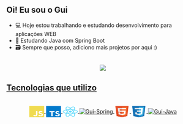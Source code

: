 ## Oi! Eu sou o Gui

- 💻 Hoje estou trabalhando e estudando desenvolvimento para aplicações WEB
- 📗 Estudando Java com Spring Boot
- 🗃️ Sempre que posso, adiciono mais projetos por aqui :)

<br>
<div align="center">
  <a href="https://github.com/GuilhermeCastro-sys>
  <img height="180em" src="https://github-readme-stats.vercel.app/api?username=GuilhermeCastro-sys&show_icons=false&theme=dark&include_all_commits=true&count_private=true"/>
  <img height="180em" src="https://github-readme-stats.vercel.app/api/top-langs/?username=GuilhermeCastro-sys&layout=compact&langs_count=7&theme=dark"/>
</div>
 
## Tecnologias que utilizo                                                                                                                                                      
<div align="center" style="display: inline_block"><br>
  <img align="center" alt="Gui-Js" height="30" width="40" src="https://raw.githubusercontent.com/devicons/devicon/master/icons/javascript/javascript-plain.svg">
  <img align="center" alt="Gui-Ts" height="30" width="40" src="https://raw.githubusercontent.com/devicons/devicon/master/icons/typescript/typescript-plain.svg">
  <img align="center" alt="Gui-React" height="30" width="40" src="https://raw.githubusercontent.com/devicons/devicon/master/icons/react/react-original.svg">   
  <img align="center" alt="Gui-Spring" height="30" width="40" src="https://cdn.jsdelivr.net/gh/devicons/devicon/icons/spring/spring-original.svg" />
  <img align="center" alt="Gui-HTML" height="30" width="40" src="https://raw.githubusercontent.com/devicons/devicon/master/icons/html5/html5-original.svg">
  <img align="center" alt="Gui-CSS" height="30" width="40" src="https://raw.githubusercontent.com/devicons/devicon/master/icons/css3/css3-original.svg">  
  <img align="center" alt="Gui-Java" height="30" width="40" src="https://cdn.jsdelivr.net/gh/devicons/devicon/icons/java/java-original.svg" />  
</div>
                                                                                                                                           
##                                                                                                                                           
